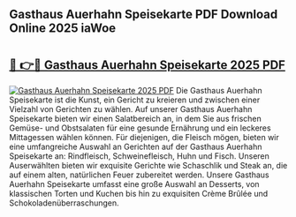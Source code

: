 ## Gasthaus Auerhahn Speisekarte PDF Download Online 2025 iaWoe

# <h2><a href="http://gccw6x.nevu.top/?p=Gasthaus+Auerhahn+Speisekarte">🔗 👉🔴 Gasthaus Auerhahn Speisekarte 2025 PDF</a></h2>

[![Gasthaus Auerhahn Speisekarte 2025 PDF](https://i.imgur.com/dBaPXMq.png)](http://gccw6x.nevu.top/?p=Gasthaus+Auerhahn+Speisekarte)
Die Gasthaus Auerhahn Speisekarte ist die Kunst, ein Gericht zu kreieren und zwischen einer Vielzahl von Gerichten zu wählen. Auf unserer Gasthaus Auerhahn Speisekarte bieten wir einen Salatbereich an, in dem Sie aus frischen Gemüse- und Obstsalaten für eine gesunde Ernährung und ein leckeres Mittagessen wählen können. Für diejenigen, die Fleisch mögen, bieten wir eine umfangreiche Auswahl an Gerichten auf der Gasthaus Auerhahn Speisekarte an: Rindfleisch, Schweinefleisch, Huhn und Fisch. Unseren Auserwählten bieten wir exquisite Gerichte wie Schaschlik und Steak an, die auf einem alten, natürlichen Feuer zubereitet werden. Unsere Gasthaus Auerhahn Speisekarte umfasst eine große Auswahl an Desserts, von klassischen Torten und Kuchen bis hin zu exquisiten Crème Brûlée und Schokoladenüberraschungen.
